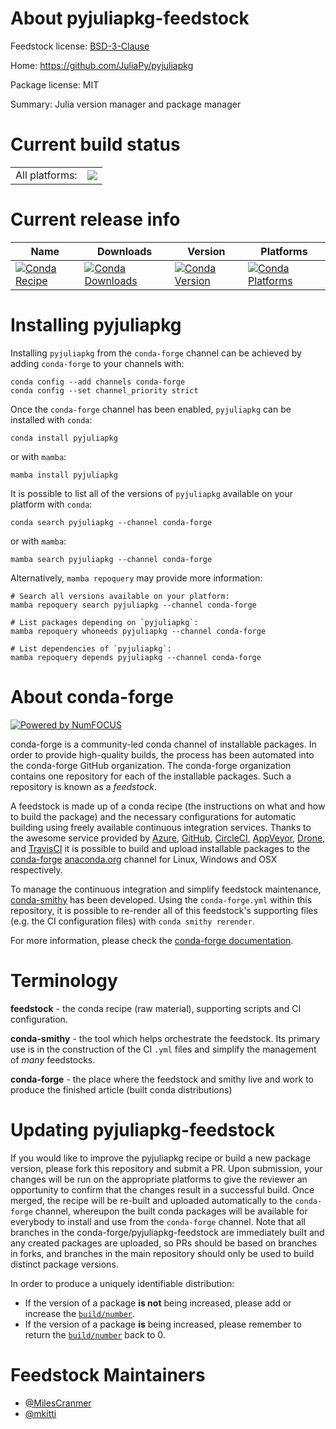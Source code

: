 About pyjuliapkg-feedstock
==========================

Feedstock license: [BSD-3-Clause](https://github.com/conda-forge/pyjuliapkg-feedstock/blob/main/LICENSE.txt)

Home: https://github.com/JuliaPy/pyjuliapkg

Package license: MIT

Summary: Julia version manager and package manager

Current build status
====================


<table><tr><td>All platforms:</td>
    <td>
      <a href="https://dev.azure.com/conda-forge/feedstock-builds/_build/latest?definitionId=21452&branchName=main">
        <img src="https://dev.azure.com/conda-forge/feedstock-builds/_apis/build/status/pyjuliapkg-feedstock?branchName=main">
      </a>
    </td>
  </tr>
</table>

Current release info
====================

| Name | Downloads | Version | Platforms |
| --- | --- | --- | --- |
| [![Conda Recipe](https://img.shields.io/badge/recipe-pyjuliapkg-green.svg)](https://anaconda.org/conda-forge/pyjuliapkg) | [![Conda Downloads](https://img.shields.io/conda/dn/conda-forge/pyjuliapkg.svg)](https://anaconda.org/conda-forge/pyjuliapkg) | [![Conda Version](https://img.shields.io/conda/vn/conda-forge/pyjuliapkg.svg)](https://anaconda.org/conda-forge/pyjuliapkg) | [![Conda Platforms](https://img.shields.io/conda/pn/conda-forge/pyjuliapkg.svg)](https://anaconda.org/conda-forge/pyjuliapkg) |

Installing pyjuliapkg
=====================

Installing `pyjuliapkg` from the `conda-forge` channel can be achieved by adding `conda-forge` to your channels with:

```
conda config --add channels conda-forge
conda config --set channel_priority strict
```

Once the `conda-forge` channel has been enabled, `pyjuliapkg` can be installed with `conda`:

```
conda install pyjuliapkg
```

or with `mamba`:

```
mamba install pyjuliapkg
```

It is possible to list all of the versions of `pyjuliapkg` available on your platform with `conda`:

```
conda search pyjuliapkg --channel conda-forge
```

or with `mamba`:

```
mamba search pyjuliapkg --channel conda-forge
```

Alternatively, `mamba repoquery` may provide more information:

```
# Search all versions available on your platform:
mamba repoquery search pyjuliapkg --channel conda-forge

# List packages depending on `pyjuliapkg`:
mamba repoquery whoneeds pyjuliapkg --channel conda-forge

# List dependencies of `pyjuliapkg`:
mamba repoquery depends pyjuliapkg --channel conda-forge
```


About conda-forge
=================

[![Powered by
NumFOCUS](https://img.shields.io/badge/powered%20by-NumFOCUS-orange.svg?style=flat&colorA=E1523D&colorB=007D8A)](https://numfocus.org)

conda-forge is a community-led conda channel of installable packages.
In order to provide high-quality builds, the process has been automated into the
conda-forge GitHub organization. The conda-forge organization contains one repository
for each of the installable packages. Such a repository is known as a *feedstock*.

A feedstock is made up of a conda recipe (the instructions on what and how to build
the package) and the necessary configurations for automatic building using freely
available continuous integration services. Thanks to the awesome service provided by
[Azure](https://azure.microsoft.com/en-us/services/devops/), [GitHub](https://github.com/),
[CircleCI](https://circleci.com/), [AppVeyor](https://www.appveyor.com/),
[Drone](https://cloud.drone.io/welcome), and [TravisCI](https://travis-ci.com/)
it is possible to build and upload installable packages to the
[conda-forge](https://anaconda.org/conda-forge) [anaconda.org](https://anaconda.org/)
channel for Linux, Windows and OSX respectively.

To manage the continuous integration and simplify feedstock maintenance,
[conda-smithy](https://github.com/conda-forge/conda-smithy) has been developed.
Using the ``conda-forge.yml`` within this repository, it is possible to re-render all of
this feedstock's supporting files (e.g. the CI configuration files) with ``conda smithy rerender``.

For more information, please check the [conda-forge documentation](https://conda-forge.org/docs/).

Terminology
===========

**feedstock** - the conda recipe (raw material), supporting scripts and CI configuration.

**conda-smithy** - the tool which helps orchestrate the feedstock.
                   Its primary use is in the construction of the CI ``.yml`` files
                   and simplify the management of *many* feedstocks.

**conda-forge** - the place where the feedstock and smithy live and work to
                  produce the finished article (built conda distributions)


Updating pyjuliapkg-feedstock
=============================

If you would like to improve the pyjuliapkg recipe or build a new
package version, please fork this repository and submit a PR. Upon submission,
your changes will be run on the appropriate platforms to give the reviewer an
opportunity to confirm that the changes result in a successful build. Once
merged, the recipe will be re-built and uploaded automatically to the
`conda-forge` channel, whereupon the built conda packages will be available for
everybody to install and use from the `conda-forge` channel.
Note that all branches in the conda-forge/pyjuliapkg-feedstock are
immediately built and any created packages are uploaded, so PRs should be based
on branches in forks, and branches in the main repository should only be used to
build distinct package versions.

In order to produce a uniquely identifiable distribution:
 * If the version of a package **is not** being increased, please add or increase
   the [``build/number``](https://docs.conda.io/projects/conda-build/en/latest/resources/define-metadata.html#build-number-and-string).
 * If the version of a package **is** being increased, please remember to return
   the [``build/number``](https://docs.conda.io/projects/conda-build/en/latest/resources/define-metadata.html#build-number-and-string)
   back to 0.

Feedstock Maintainers
=====================

* [@MilesCranmer](https://github.com/MilesCranmer/)
* [@mkitti](https://github.com/mkitti/)

